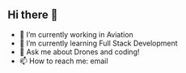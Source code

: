 ## Hi there 👋

- 🔭 I’m currently working in Aviation
- 🌱 I’m currently learning Full Stack Development
- 💬 Ask me about Drones and coding!
- 📫 How to reach me: email
